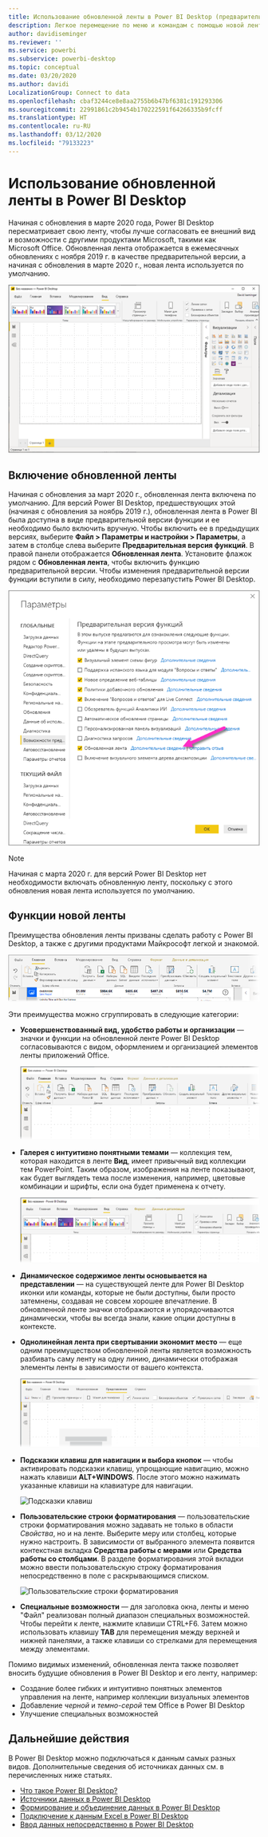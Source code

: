 ```yaml
---
title: Использование обновленной ленты в Power BI Desktop (предварительная версия)
description: Легкое перемещение по меню и командам с помощью новой ленты в Power BI Desktop
author: davidiseminger
ms.reviewer: ''
ms.service: powerbi
ms.subservice: powerbi-desktop
ms.topic: conceptual
ms.date: 03/20/2020
ms.author: davidi
LocalizationGroup: Connect to data
ms.openlocfilehash: cbaf3244ce8e8aa2755b6b47bf6381c191293306
ms.sourcegitcommit: 22991861c2b9454b170222591f64266335b9fcff
ms.translationtype: HT
ms.contentlocale: ru-RU
ms.lasthandoff: 03/12/2020
ms.locfileid: "79133223"
---
```

# <a name="use-the-updated-ribbon-in-power-bi-desktop"></a>Использование обновленной ленты в Power BI Desktop

Начиная с обновления в марте 2020 года, Power BI Desktop пересматривает свою ленту, чтобы лучше согласовать ее внешний вид и возможности с другими продуктами Microsoft, такими как Microsoft Office. Обновленная лента отображается в ежемесячных обновлениях с ноября 2019 г. в качестве предварительной версии, а начиная с обновления в марте 2020 г., новая лента используется по умолчанию.

![Новая лента в Power BI Desktop](media/desktop-ribbon/desktop-ribbon-02.png)

## <a name="how-to-enable-the-updated-ribbon"></a>Включение обновленной ленты

Начиная с обновления за март 2020 г., обновленная лента включена по умолчанию. Для версий Power BI Desktop, предшествующих этой (начиная с обновления за ноябрь 2019 г.), обновленная лента в Power BI была доступна в виде предварительной версии функции и ее необходимо было включить вручную. Чтобы включить ее в предыдущих версиях, выберите **Файл > Параметры и настройки > Параметры**, а затем в столбце слева выберите **Предварительная версия функций**. В правой панели отображается **Обновленная лента**. Установите флажок рядом с **Обновленная лента**, чтобы включить функцию предварительной версии. Чтобы изменения предварительной версии функции вступили в силу, необходимо перезапустить Power BI Desktop.

![Параметр "Обновленная лента" в Power BI Desktop](media/desktop-ribbon/desktop-ribbon-01.png)

> [!NOTE]
> Начиная с марта 2020 г. для версий Power BI Desktop нет необходимости включать обновленную ленту, поскольку с этого обновления новая лента используется по умолчанию.

## <a name="features-of-the-new-ribbon"></a>Функции новой ленты

Преимущества обновления ленты призваны сделать работу с Power BI Desktop, а также с другими продуктами Майкрософт легкой и знакомой. 

![Новая лента в Power BI Desktop](media/desktop-ribbon/desktop-ribbon-03.png)

Эти преимущества можно сгруппировать в следующие категории:

* **Усовершенствованный вид, удобство работы и организации** — значки и функции на обновленной ленте Power BI Desktop согласовываются с видом, оформлением и организацией элементов ленты приложений Office.

    ![Улучшенный внешний вид](media/desktop-ribbon/desktop-ribbon-04.png)

* **Галерея с интуитивно понятными темами** — коллекция тем, которая находится в ленте **Вид**, имеет привычный вид коллекции тем PowerPoint. Таким образом, изображения на ленте показывают, как будет выглядеть тема после изменения, например, цветовые комбинации и шрифты, если она будет применена к отчету. 

    ![Лучшие темы](media/desktop-ribbon/desktop-ribbon-05.png)

* **Динамическое содержимое ленты основывается на представлении** — на существующей ленте для Power BI Desktop иконки или команды, которые не были доступны, были просто затемнены, создавая не совсем хорошее впечатление. В обновленной ленте значки отображаются и упорядочиваются динамически, чтобы вы всегда знали, какие опции доступны в контексте.

* **Однолинейная лента при свертывании экономит место** — еще одним преимуществом обновленной ленты является возможность разбивать саму ленту на одну линию, динамически отображая элементы ленты в зависимости от вашего контекста. 

    ![Свернутая лента](media/desktop-ribbon/desktop-ribbon-06.png)

* **Подсказки клавиш для навигации и выбора кнопок** — чтобы активировать подсказки клавиш, упрощающие навигацию, можно нажать клавиши **ALT+WINDOWS**. После этого можно нажимать указанные клавиши на клавиатуре для навигации.

    ![Подсказки клавиш](media/desktop-ribbon/desktop-ribbon-07.png)

* **Пользовательские строки форматирования** — пользовательские строки форматирования можно задавать не только в области *Свойства*, но и на ленте. Выберите меру или столбец, которые нужно настроить. В зависимости от выбранного элемента появится контекстная вкладка **Средства работы с мерами** или **Средства работы со столбцами**. В разделе форматирования этой вкладки можно ввести пользовательскую строку форматирования непосредственно в поле с раскрывающимся списком.

    ![Пользовательские строки форматирования](media/desktop-ribbon/desktop-ribbon-08.png)

* **Специальные возможности** — для заголовка окна, ленты и меню "Файл" реализован полный диапазон специальных возможностей. Чтобы перейти к ленте, нажмите клавиши CTRL+F6. Затем можно использовать клавишу **TAB** для перемещения между верхней и нижней панелями, а также клавиши со стрелками для перемещения между элементами.


Помимо видимых изменений, обновленная лента также позволяет вносить будущие обновления в Power BI Desktop и его ленту, например:

* Создание более гибких и интуитивно понятных элементов управления на ленте, например коллекции визуальных элементов
* Добавление *черной* и *темно-серой* тем Office в Power BI Desktop
* Улучшение специальных возможностей


## <a name="next-steps"></a>Дальнейшие действия
В Power BI Desktop можно подключаться к данным самых разных видов. Дополнительные сведения об источниках данных см. в перечисленных ниже статьях.

* [Что такое Power BI Desktop?](desktop-what-is-desktop.md)
* [Источники данных в Power BI Desktop](desktop-data-sources.md)
* [Формирование и объединение данных в Power BI Desktop](desktop-shape-and-combine-data.md)
* [Подключение к данным Excel в Power BI Desktop](desktop-connect-excel.md)   
* [Ввод данных непосредственно в Power BI Desktop](desktop-enter-data-directly-into-desktop.md)   

